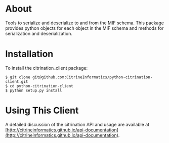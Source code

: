# About

Tools to serialize and deserialize to and from the [MIF](http://citrineinformatics.github.io/mif-documentation) schema. This package provides python objects for each object in the MIF schema and methods for serialization and deserialization.

# Installation

To install the citrination_client package:

```shell
$ git clone git@github.com:CitrineInformatics/python-citrination-client.git
$ cd python-citrination-client
$ python setup.py install
```

# Using This Client

A detailed discussion of the citrination API and usage are available at [http://citrineinformatics.github.io/api-documentation](http://citrineinformatics.github.io/api-documentation).
